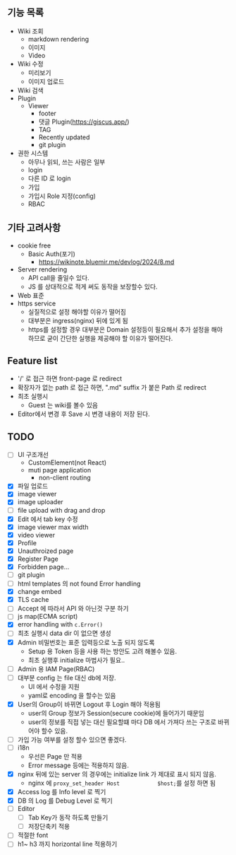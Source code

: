 ## 기능 목록

- Wiki 조회
	- markdown rendering
	- 이미지
	- Video
- Wiki 수정
	- 미리보기
	- 이미지 업로드
- Wiki 검색
- Plugin
	- Viewer
		- footer
		- 댓글 Plugin(https://giscus.app/)
		- TAG
		- Recently updated
		- git plugin
- 권한 시스템
	- 아무나 읽되, 쓰는 사람은 일부
	- login
	- 다른 ID 로 login
	- 가입
	- 가입시 Role 지정(config)
	- RBAC

## 기타 고려사항

- cookie free
	- Basic Auth(포기)
		- https://wikinote.bluemir.me/devlog/2024/8.md
- Server rendering
	- API call을 줄일수 있다.
	- JS 를 상대적으로 적게 써도 동작을 보장할수 있다.
- Web 표준
- https service
	- 실질적으로 설정 해야할 이유가 떨어짐
	- 대부분은 ingress(nginx) 뒤에 있게 됨
	- https를 설정할 경우 대부분은 Domain 설정등이 필요해서 추가 설정을 해야 하므로 굳이 간단한 실행을 제공해야 할 이유가 떨어진다.

## Feature  list

- '/' 로 접근 하면 front-page 로 redirect
- 확장자가 없는 path 로 접근 하면, ".md" suffix 가 붙은 Path 로 redirect
- 최초 실행시
	- Guest 는 wiki를 볼수 있음
- Editor에서 변경 후 Save 시 변경 내용이 저장 된다.

## TODO
- [ ] UI 구조개선
	- CustomElement(not React)
	- muti page application
		- non-client routing
- [x] 파일 업로드
- [x] image viewer
- [x] image uploader
- [ ] file upload with drag and drop
- [x] Edit 에서 tab key 수정
- [x] image viewer max width
- [x] video viewer
- [x] Profile
- [x] Unauthroized page
- [x] Register Page
- [x] Forbidden page...
- [ ] git plugin
- [ ] html templates 의 not found Error handling
- [x] change embed
- [x] TLS cache
- [ ] Accept 에 따라서 API 와 아닌것 구분 하기
- [ ] js map(ECMA script)
- [x] error handling with `c.Error()`
- [ ] 최초 실행시 data dir 이 없으면 생성
- [x] Admin 비밀번호는 표준 입력등으로 노출 되지 않도록
	- Setup 용 Token 등을 사용 하는 방안도 고려 해볼수 있음.
	- 최초 실행후 initialize 마법사가 필요..
- [ ] Admin 용 IAM Page(RBAC)
- [ ] 대부분 config 는 file 대신 db에 저장.
	- UI 에서 수정을 지원
	- yaml로 encoding 을 할수는 있음
- [x] User의 Group이 바뀌면 Logout 후 Login 해야 적용됨
	- user의 Group 정보가 Session(secure cookie)에 들어가기 때문임
	- user의 정보를 직접 넣는 대신 필요할떄 마다 DB 에서 가져다 쓰는 구조로 바뀌어야 할수 있음.
- [ ] 가입 가능 여부를 설정 할수 있으면 좋겠다.
- [ ] i18n
	- 우선은 Page 만 적용
	- Error message 등에는 적용하지 않음.
- [x] nginx 뒤에 있는 server 의 경우에는 initialize link 가 제대로 표시 되지 않음.
	- nginx 에 `proxy_set_header Host            $host;`를 설정 하면 됨
- [x] Access log 를 Info level 로 찍기
- [x] DB 의 Log 를 Debug Level 로 찍기
- [ ] Editor
	- [ ] Tab Key가 동작 하도록 만들기
	- [ ] 저장단축키 적용
- [ ] 적절한 font
- [ ] h1~ h3 까지 horizontal line 적용하기